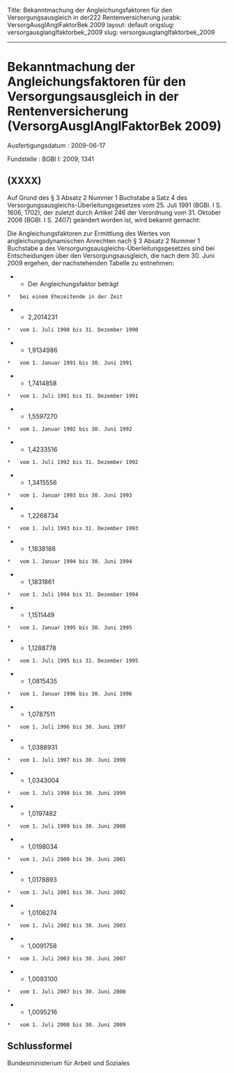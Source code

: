 Title: Bekanntmachung der Angleichungsfaktoren für den Versorgungsausgleich in der222
  Rentenversicherung
jurabk: VersorgAusglAnglFaktorBek 2009
layout: default
origslug: versorgausglanglfaktorbek_2009
slug: versorgausglanglfaktorbek_2009

---

# Bekanntmachung der Angleichungsfaktoren für den Versorgungsausgleich in der Rentenversicherung (VersorgAusglAnglFaktorBek 2009)

Ausfertigungsdatum
:   2009-06-17

Fundstelle
:   BGBl I: 2009, 1341


## (XXXX)

Auf Grund des § 3 Absatz 2 Nummer 1 Buchstabe a Satz 4 des
Versorgungsausgleichs-Überleitungsgesetzes vom 25. Juli 1991 (BGBl. I
S. 1606, 1702), der zuletzt durch Artikel 246 der Verordnung vom 31.
Oktober 2006 (BGBl. I S. 2407) geändert worden ist, wird bekannt
gemacht:

Die Angleichungsfaktoren zur Ermittlung des Wertes von
angleichungsdynamischen Anrechten nach § 3 Absatz 2 Nummer 1 Buchstabe
a des Versorgungsausgleichs-Überleitungsgesetzes sind bei
Entscheidungen über den Versorgungsausgleich, die nach dem 30. Juni
2009 ergehen, der nachstehenden Tabelle zu entnehmen:


*    *   Der Angleichungsfaktor beträgt

    *   bei einem Ehezeitende in der Zeit


*    *   2,2014231

    *   vom 1. Juli 1990 bis 31. Dezember 1990


*    *   1,9134986

    *   vom 1. Januar 1991 bis 30. Juni 1991


*    *   1,7414858

    *   vom 1. Juli 1991 bis 31. Dezember 1991


*    *   1,5597270

    *   vom 1. Januar 1992 bis 30. Juni 1992


*    *   1,4233516

    *   vom 1. Juli 1992 bis 31. Dezember 1992


*    *   1,3415556

    *   vom 1. Januar 1993 bis 30. Juni 1993


*    *   1,2268734

    *   vom 1. Juli 1993 bis 31. Dezember 1993


*    *   1,1838188

    *   vom 1. Januar 1994 bis 30. Juni 1994


*    *   1,1831861

    *   vom 1. Juli 1994 bis 31. Dezember 1994


*    *   1,1511449

    *   vom 1. Januar 1995 bis 30. Juni 1995


*    *   1,1288778

    *   vom 1. Juli 1995 bis 31. Dezember 1995


*    *   1,0815435

    *   vom 1. Januar 1996 bis 30. Juni 1996


*    *   1,0787511

    *   vom 1. Juli 1996 bis 30. Juni 1997


*    *   1,0388931

    *   vom 1. Juli 1997 bis 30. Juni 1998


*    *   1,0343004

    *   vom 1. Juli 1998 bis 30. Juni 1999


*    *   1,0197482

    *   vom 1. Juli 1999 bis 30. Juni 2000


*    *   1,0198034

    *   vom 1. Juli 2000 bis 30. Juni 2001


*    *   1,0178893

    *   vom 1. Juli 2001 bis 30. Juni 2002


*    *   1,0106274

    *   vom 1. Juli 2002 bis 30. Juni 2003


*    *   1,0091758

    *   vom 1. Juli 2003 bis 30. Juni 2007


*    *   1,0093100

    *   vom 1. Juli 2007 bis 30. Juni 2008


*    *   1,0095216

    *   vom 1. Juli 2008 bis 30. Juni 2009




## Schlussformel

Bundesministerium für Arbeit und Soziales

